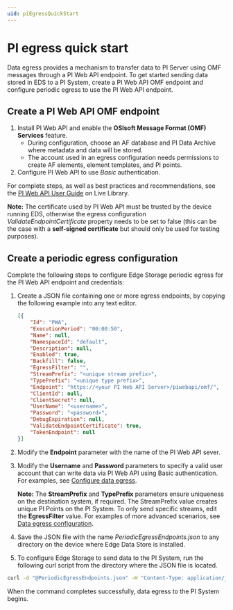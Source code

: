 ```yaml
---
uid: piEgressQuickStart
---
```


# PI egress quick start

Data egress provides a mechanism to transfer data to PI Server using OMF messages through a PI Web API endpoint. To get started sending data stored in EDS to a PI System, create a PI Web API OMF endpoint and configure periodic egress to use the PI Web API endpoint.

## Create a PI Web API OMF endpoint

1. Install PI Web API and enable the **OSIsoft Message Format (OMF) Services** feature.
    - During configuration, choose an AF database and PI Data Archive where metadata and data will be stored.
    - The account used in an egress configuration needs permissions to create AF elements, element templates, and PI points.
2. Configure PI Web API to use *Basic* authentication.

 For complete steps, as well as best practices and recommendations, see the [PI Web API User Guide](https://livelibrary.osisoft.com/LiveLibrary/content/en/web-api-v12/GUID-D807EF71-7F37-43DB-A357-EF03CCD001F1) on Live Library.

 **Note:**  The certificate used by PI Web API must be trusted by the device running EDS, otherwise the egress configuration *ValidateEndpointCertificate* property needs to be set to false (this can be the case with a **self-signed certificate** but should only be used for testing purposes).

## Create a periodic egress configuration

Complete the following steps to configure Edge Storage periodic egress for the PI Web API endpoint and credentials:

1. Create a JSON file containing one or more egress endpoints, by copying the following example into any text editor.

   ```json
   [{
       "Id": "PWA",
       "ExecutionPeriod": "00:00:50",
       "Name": null,
       "NamespaceId": "default",
       "Description": null,
       "Enabled": true,
       "Backfill": false,
       "EgressFilter": "",
       "StreamPrefix": "<unique stream prefix>",
       "TypePrefix": "<unique type prefix>",
       "Endpoint": "https://<your PI Web API Server>/piwebapi/omf/",
       "ClientId": null,
       "ClientSecret": null,
       "UserName": "<username>",
       "Password": "<password>",
       "DebugExpiration": null,
       "ValidateEndpointCertificate": true,
       "TokenEndpoint": null
   }]
   ```

2. Modify the **Endpoint** parameter with the name of the PI Web API sever.
3. Modify the **Username** and **Password** parameters to specify a valid user account that can write data via PI Web API using Basic authentication. For examples, see [Configure data egress](xref:configureEgress).

   **Note:** The **StreamPrefix** and **TypePrefix** parameters ensure uniqueness on the destination system, if required. The StreamPrefix value creates unique PI Points on the PI System. To only send specific streams, edit the **EgressFilter** value. For examples of more advanced scenarios, see [Data egress configuration](xref:egress).

4. Save the JSON file with the name _PeriodicEgressEndpoints.json_ to any directory on the device where Edge Data Store is installed.
5. To configure Edge Storage to send data to the PI System, run the following curl script from the directory where the JSON file is located. 

```bash
curl -d "@PeriodicEgressEndpoints.json" -H "Content-Type: application/json" -X PUT http://localhost:5590/api/v1/configuration/storage/PeriodicEgressEndpoints/
```

When the command completes successfully, data egress to the PI System begins.
